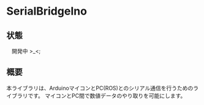 # SerialBridgeIno

## 状態

　開発中 >_<;

## 概要

 本ライブラリは、ArduinoマイコンとPC(ROS)とのシリアル通信を行うためのライブラリです。
 マイコンとPC間で数値データのやり取りを可能にします。
 
 
